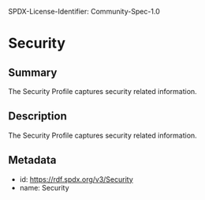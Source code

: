 SPDX-License-Identifier: Community-Spec-1.0

# Security

## Summary

The Security Profile captures security related information.

## Description

The Security Profile captures security related information.

## Metadata

- id: https://rdf.spdx.org/v3/Security
- name: Security

